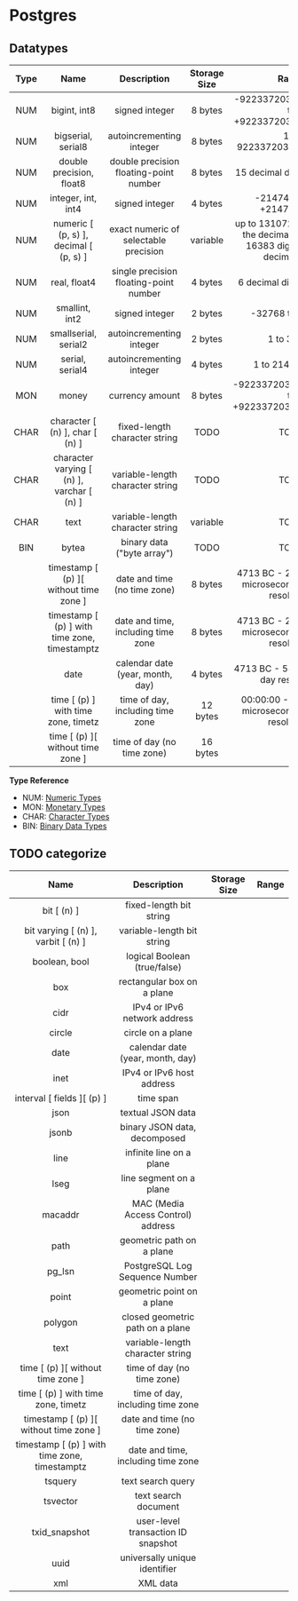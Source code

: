 # Postgres

## Datatypes

| Type |                     Name                      |              Description               | Storage Size |                                          Range                                           |
| :--: | :-------------------------------------------: | :------------------------------------: | :----------: | :--------------------------------------------------------------------------------------: |
| NUM  |                 bigint, int8                  |             signed integer             |   8 bytes    |                       -9223372036854775808 to +9223372036854775807                       |
| NUM  |              bigserial, serial8               |        autoincrementing integer        |   8 bytes    |                                 1 to 9223372036854775807                                 |
| NUM  |           double precision, float8            | double precision floating-point number |   8 bytes    |                               15 decimal digits precision                                |
| NUM  |              integer, int, int4               |             signed integer             |   4 bytes    |                                -2147483648 to +2147483647                                |
| NUM  |    numeric [ (p, s) ], decimal [ (p, s) ]     | exact numeric of selectable precision  |   variable   | up to 131072 digits before the decimal point; up to 16383 digits after the decimal point |
| NUM  |                 real, float4                  | single precision floating-point number |   4 bytes    |                                6 decimal digits precision                                |
| NUM  |                smallint, int2                 |             signed integer             |   2 bytes    |                                     -32768 to +32767                                     |
| NUM  |             smallserial, serial2              |        autoincrementing integer        |   2 bytes    |                                        1 to 32767                                        |
| NUM  |                serial, serial4                |        autoincrementing integer        |   4 bytes    |                                     1 to 2147483647                                      |
| MON  |                     money                     |            currency amount             |   8 bytes    |                      -92233720368547758.08 to +92233720368547758.07                      |
| CHAR |        character [ (n) ], char [ (n) ]        |     fixed-length character string      |     TODO     |                                           TODO                                           |
| CHAR |  character varying [ (n) ], varchar [ (n) ]   |    variable-length character string    |     TODO     |                                           TODO                                           |
| CHAR |                     text                      |    variable-length character string    |   variable   |                                           TODO                                           |
| BIN  |                     bytea                     |       binary data ("byte array")       |     TODO     |                                           TODO                                           |
|      |    timestamp [ (p) ][ without time zone ]     |      date and time (no time zone)      |   8 bytes    |                4713 BC - 294276 AD (1 microsecond / 14 digits resolution)                |
|      | timestamp [ (p) ] with time zone, timestamptz |   date and time, including time zone   |   8 bytes    |                4713 BC - 294276 AD (1 microsecond / 14 digits resolution)                |
|      |                     date                      |    calendar date (year, month, day)    |   4 bytes    |                         4713 BC - 5874897 AD (1 day resolution)                          |
|      |      time [ (p) ] with time zone, timetz      |    time of day, including time zone    |   12 bytes   |               00:00:00 - 24:00:00 (1 microsecond / 14 digits resolution )                |
|      |       time [ (p) ][ without time zone ]       |       time of day (no time zone)       |   16 bytes   |                                                                                          |

**Type Reference**

- NUM: [Numeric Types](https://www.postgresql.org/docs/9.5/datatype-numeric.html)
- MON: [Monetary Types](https://www.postgresql.org/docs/9.5/datatype-money.html)
- CHAR: [Character Types](https://www.postgresql.org/docs/9.5/datatype-character.html)
- BIN: [Binary Data Types](https://www.postgresql.org/docs/9.5/datatype-binary.html)

## TODO categorize

|                     Name                      |            Description             | Storage Size | Range |
| :-------------------------------------------: | :--------------------------------: | :----------: | :---: |
|                  bit [ (n) ]                  |      fixed-length bit string       |              |       |
|      bit varying [ (n) ], varbit [ (n) ]      |     variable-length bit string     |              |       |
|                 boolean, bool                 |    logical Boolean (true/false)    |              |       |
|                      box                      |     rectangular box on a plane     |              |       |
|                     cidr                      |    IPv4 or IPv6 network address    |              |       |
|                    circle                     |         circle on a plane          |              |       |
|                     date                      |  calendar date (year, month, day)  |              |       |
|                     inet                      |     IPv4 or IPv6 host address      |              |       |
|          interval [ fields ][ (p) ]           |             time span              |              |       |
|                     json                      |         textual JSON data          |              |       |
|                     jsonb                     |    binary JSON data, decomposed    |              |       |
|                     line                      |      infinite line on a plane      |              |       |
|                     lseg                      |      line segment on a plane       |              |       |
|                    macaddr                    | MAC (Media Access Control) address |              |       |
|                     path                      |     geometric path on a plane      |              |       |
|                    pg_lsn                     |   PostgreSQL Log Sequence Number   |              |       |
|                     point                     |     geometric point on a plane     |              |       |
|                    polygon                    |  closed geometric path on a plane  |              |       |
|                     text                      |  variable-length character string  |              |       |
|       time [ (p) ][ without time zone ]       |     time of day (no time zone)     |              |       |
|      time [ (p) ] with time zone, timetz      |  time of day, including time zone  |              |       |
|    timestamp [ (p) ][ without time zone ]     |    date and time (no time zone)    |              |       |
| timestamp [ (p) ] with time zone, timestamptz | date and time, including time zone |              |       |
|                    tsquery                    |         text search query          |              |       |
|                   tsvector                    |        text search document        |              |       |
|                 txid_snapshot                 | user-level transaction ID snapshot |              |       |
|                     uuid                      |   universally unique identifier    |              |       |
|                      xml                      |              XML data              |              |       |
